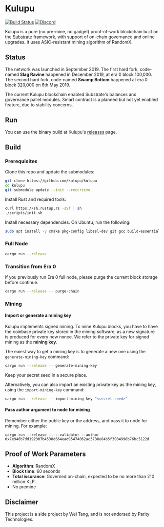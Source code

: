 # Kulupu

[![Build Status](https://dev.azure.com/kulupu/kulupu/_apis/build/status/kulupu.kulupu?branchName=master)](https://dev.azure.com/kulupu/kulupu/_build/latest?definitionId=1&branchName=master)
[![Discord](https://img.shields.io/discord/586902457053872148.svg)](https://discord.gg/DZbg4rZ)

Kulupu is a pure (no pre-mine, no gadget) proof-of-work blockchain built on the
[Substrate](https://github.com/paritytech/substrate) framework, with support of
on-chain governance and online upgrades. It uses ASIC-resistant mining algorithm
of RandomX.

## Status

The network was launched in September 2019. The first hard fork, code-named
**Slag Ravine** happened in December 2019, at era 0 block 100,000. The second
hard fork, code-named **Swamp Bottom** happened at era 0 block 320,000 on 6th
May 2019.

The current Kulupu blockchain enabled Substrate's balances and governance pallet
modules. Smart contract is a planned but not yet enabled feature, due to
stability concerns.

## Run

You can use the binary build at Kulupu's
[releases](https://github.com/kulupu/kulupu/releases) page.

## Build

### Prerequisites

Clone this repo and update the submodules:

```bash
git clone https://github.com/kulupu/kulupu
cd kulupu
git submodule update --init --recursive
```

Install Rust and required tools:

```bash
curl https://sh.rustup.rs -sSf | sh
./scripts/init.sh
```

Install necessary dependencies. On Ubuntu, run the following:

```bash
sudo apt install -y cmake pkg-config libssl-dev git gcc build-essential clang libclang-dev
```

### Full Node

```bash
cargo run --release
```

### Transition from Era 0

If you previously run Era 0 full node, please purge the current block storage
before continue.

```bash
cargo run --release -- purge-chain
```

### Mining

#### Import or generate a mining key

Kulupu implements signed mining. To mine Kulupu blocks, you have to have the
coinbase private key stored in the mining software, as a new signature is
produced for every new nonce. We refer to the private key for signed mining as
the **mining key**.

The eaiest way to get a mining key is to generate a new one using the
`generate-mining-key` command:

```bash
cargo run --release -- generate-mining-key
```

Keep your secret seed in a secure place.

Alternatively, you can also import an existing private key as the mining key,
using the `import-mining-key` command:

```bash
cargo run --release -- import-mining-key "<secret seed>"
```

#### Pass author argument to node for mining

Remember either the public key or the address, and pass it to node for
mining. For example:

```
cargo run --release -- --validator --author 0x7e946b7dd192307b4538d664ead95474062ac3738e04b5f3084998b76bc5122d
```

## Proof of Work Parameters

* **Algorithm**: RandomX
* **Block time**: 60 seconds
* **Total issurance**: Governed on-chain, expected to be no more than 210
  million KLP.
* No premine

## Disclaimer

This project is a side project by Wei Tang, and is not endorsed by Parity
Technologies.
